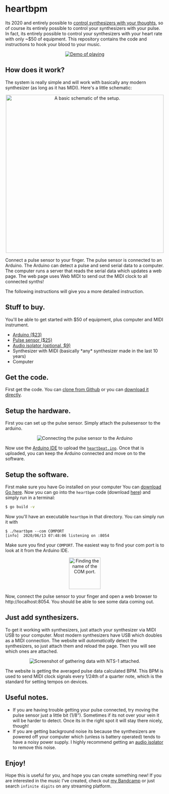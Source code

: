 # heartbpm

Its 2020 and entirely possible to [control synthesizers with your thoughts](https://www.youtube.com/watch?v=qSKBtEBRWi4), so of course its entirely possible to control your synthesizers with your pulse. In fact, its entirely possible to control your synthesizers with your heart rate with only ~$50 of equipment. This repository contains the code and instructions to hook your blood to your music.


<p align="center"><a href="https://www.youtube.com/watch?v=o_GRabvE5Pw"><img src="https://img.youtube.com/vi/o_GRabvE5Pw/0.jpg" alt="Demo of playing" style="max-width:200px;"></a></p>

## How does it work?

The system is really simple and will work with basically any modern synthesizer (as long as it has MIDI). Here's a little schematic:

<p align="center">
<img src="https://schollz.com/img/schematic1.PNG" alt="A basic schematic of the setup." width=500px>
</p>

Connect a pulse sensor to your finger. The pulse sensor is connected to an Arduino. The Arduino can detect a pulse and send serial data to a computer. The computer runs a server that reads the serial data which updates a web page. The web page uses Web MIDI to send out the MIDI clock to all connected synths!


The following instructions will give you a more detailed instruction.

## Stuff to buy.

You'll be able to get started with $50 of equipment, plus computer and MIDI instrument.

<ul>
	<li>
		<a target="_blank" href="https://www.amazon.com/gp/product/B008GRTSV6/ref=as_li_tl?ie=UTF8&camp=1789&creative=9325&creativeASIN=B008GRTSV6&linkCode=as2&tag=scholl-20&linkId=273d395910f0ec3a1c1da85d779214fb">
			Arduino ($23)
		</a>
	</li>
	<li>
		<a target="_blank" href="https://www.amazon.com/gp/product/B01CPP4QM0/ref=as_li_tl?ie=UTF8&camp=1789&creative=9325&creativeASIN=B01CPP4QM0&linkCode=as2&tag=scholl-20&linkId=e3026cfdfee3a180a780748bd1dce2e4">
			Pulse sensor ($25)
		</a>
	</li>
	<li>
		<a target="_blank" href="https://www.amazon.com/gp/product/B06XQYN77L/ref=as_li_tl?ie=UTF8&camp=1789&creative=9325&creativeASIN=B06XQYN77L&linkCode=as2&tag=scholl-20&linkId=ef5f1fd6a1f83b3fbbcabd242e4ff4cc">
			Audio isolator (optional, $9)
		</a>
	</li>
	<li>
		Synthesizer with MIDI (basically *any* synthesizer made in the last 10 years)
	</li>
	<li>Computer</li>
</ul>

## Get the code.

First get the code. You can [clone from Github](https://github.com/schollz/heartbpm) or you can [download it directly](https://github.com/schollz/heartbpm/archive/master.zip).

## Setup the hardware.

First you can set up the pulse sensor. Simply attach the pulsesensor to the arduino.

<p align="center">
<img alt="Connecting the pulse sensor to the Arduino" src="https://schollz.com/img/heartbeat_bb_POoEsoKAle.jpg"/>
</p>

Now use the [Arduino IDE](https://www.arduino.cc/en/main/software) to upload the [`heartbeat.ino`](https://github.com/schollz/heartbpm/blob/master/heartbeat.ino). Once that is uploaded, you can keep the Arduino connected and move on to the software.

## Setup the software.

First make sure you have Go installed on your computer You can [download Go here](https://golang.org/dl/). Now you can go into the `heartbpm` code (download [here](https://github.com/schollz/heartbpm)) and simply run in a terminal:

```bash
$ go build -v
```

Now you'll have an executable `heartbpm` in that directory. You can simply run it with

```
$ ./heartbpm --com COMPORT
[info]  2020/06/13 07:48:06 listening on :8054
```

Make sure you find your `COMPORT`. The easiest way to find your com port is to look at it from the Arduino IDE.


<p align="center">
<img alt="Finding the name of the COM port." src="https://schollz.com/img/comport.jpg" width="100" style="max-width: 500px;"/>
</p>

Now, connect the pulse sensor to your finger and open a web browser to http://localhost:8054. You should be able to see some data coming out.

## Just add synthesizers.

To get it working with synthesizers, just attach your synthesizer via MIDI USB to your computer. Most modern synthesizers have USB which doubles as a MIDI connection. The website will *automatically* detect the synthesizers, so just attach them and reload the page. Then you will see which ones are attached.


<p align="center">
<img alt="Screenshot of gathering data with NTS-1 attached." src="https://schollz.com/img/heratbpmscreen.png"/>
</p>

The website is getting the averaged pulse data calculated BPM. This BPM is used to send MIDI clock signals every 1/24th of a quarter note, which is the standard for setting tempos on devices.



## Useful notes.

- If you are having trouble getting your pulse connected, try moving the pulse sensor just a little bit (1/8"). Sometimes if its not over your vein it will be harder to detect. Once its in the right spot it will stay there nicely, though!
- If you are getting background noise its because the synthesizers are powered off your computer which (unless is battery operated) tends to have a noisy power supply. I highly recommend getting an [audio isolator](https://www.amazon.com/gp/product/B06XQYN77L/ref=as_li_tl?ie=UTF8&camp=1789&creative=9325&creativeASIN=B06XQYN77L&linkCode=as2&tag=scholl-20&linkId=ef5f1fd6a1f83b3fbbcabd242e4ff4cc) to remove this noise.

## Enjoy!

Hope this is useful for you, and hope you can create something new! If you are interested in the music I've created, check out [my Bandcamp](https://infinitedigits.bandcamp.com) or just search `infinite digits` on any streaming platform.